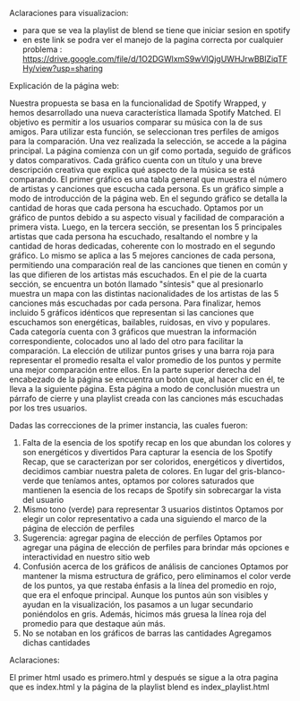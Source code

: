 Aclaraciones para visualizacion:
- para que se vea la playlist de blend se tiene que iniciar sesion en spotify
- en este link se podra ver el manejo de la pagina correcta por cualquier problema : https://drive.google.com/file/d/1O2DGWlxmS9wVlQjgUWHJrwBBlZiqTFHy/view?usp=sharing


Explicación de la página web:

Nuestra propuesta se basa en la funcionalidad de Spotify Wrapped, y hemos desarrollado una nueva característica llamada Spotify Matched. El objetivo es permitir a los usuarios comparar su música con la de sus amigos.
Para utilizar esta función, se seleccionan tres perfiles de amigos para la comparación. Una vez realizada la selección, se accede a la página principal. La página comienza con un gif como portada, seguido de gráficos y datos comparativos. Cada gráfico cuenta con un título y una breve descripción creativa que explica qué aspecto de la música se está comparando.
El primer gráfico es una tabla general que muestra el número de artistas y canciones que escucha cada persona. Es un gráfico simple a modo de introducción de la página web. En el segundo gráfico se detalla la cantidad de horas que cada persona ha escuchado. Optamos por un gráfico de puntos debido a su aspecto visual y facilidad de comparación a primera vista. Luego, en la tercera sección, se presentan los 5 principales artistas que cada persona ha escuchado, resaltando el nombre y la cantidad de horas dedicadas, coherente con lo mostrado en el segundo gráfico. Lo mismo se aplica a las 5 mejores canciones de cada persona, permitiendo una comparación real de las canciones que tienen en común y las que difieren de los artistas más escuchados.
En el pie de la cuarta sección, se encuentra un botón llamado "síntesis" que al presionarlo muestra un mapa con las distintas nacionalidades de los artistas de las 5 canciones más escuchadas por cada persona. Para finalizar, hemos incluido 5 gráficos idénticos que representan si las canciones que escuchamos son energéticas, bailables, ruidosas, en vivo y populares. Cada categoría cuenta con 3 gráficos que muestran la información correspondiente, colocados uno al lado del otro para facilitar la comparación. La elección de utilizar puntos grises y una barra roja para representar el promedio resalta el valor promedio de los puntos y permite una mejor comparación entre ellos.
En la parte superior derecha del encabezado de la página se encuentra un botón que, al hacer clic en él, te lleva a la siguiente página. Esta página a modo de conclusión muestra  un párrafo de cierre y una playlist creada con las canciones más escuchadas por los tres usuarios.

Dadas las correcciones de la primer instancia, las cuales fueron:

1. Falta de la esencia de los spotify recap en los que abundan los colores y son energéticos y divertidos
Para capturar la esencia de los Spotify Recap, que se caracterizan por ser coloridos, energéticos y divertidos, decidimos cambiar nuestra paleta de colores. En lugar del gris-blanco-verde que teníamos antes, optamos por colores saturados que mantienen la esencia de los recaps de Spotify sin sobrecargar la vista del usuario
2. Mismo tono (verde) para representar 3 usuarios distintos
Optamos por elegir un color representativo a cada una siguiendo el marco de la página de elección de perfiles
3. Sugerencia: agregar pagina de elección de perfiles
Optamos por agregar una página de elección de perfiles para brindar más opciones e interactividad en nuestro sitio web
4. Confusión acerca de los gráficos de análisis de canciones
Optamos por mantener la misma estructura de gráfico, pero eliminamos el color verde de los puntos, ya que restaba énfasis a la línea del promedio en rojo, que era el enfoque principal. Aunque los puntos aún son visibles y ayudan en la visualización, los pasamos a un lugar secundario poniéndolos en gris. Además, hicimos más gruesa la línea roja del promedio para que destaque aún más.
5. No se notaban en los gráficos de barras las cantidades
Agregamos dichas cantidades

Aclaraciones:

El primer html usado es primero.html y después se sigue a la otra pagina que es index.html y la página de la playlist blend es index_playlist.html
